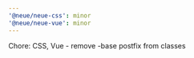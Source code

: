 ```yaml
---
'@neue/neue-css': minor
'@neue/neue-vue': minor
---
```


Chore: CSS, Vue - remove -base postfix from classes
